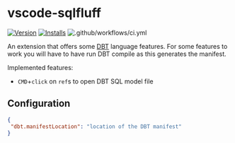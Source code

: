 # vscode-sqlfluff

[![Version](https://vsmarketplacebadge.apphb.com/version/dorzey.vscode-dbt-language.svg)](https://marketplace.visualstudio.com/items?itemName=dorzey.vscode-dbt-language) [![Installs](https://vsmarketplacebadge.apphb.com/installs-short/dorzey.vscode-dbt-language.svg)](https://marketplace.visualstudio.com/items?itemName=dorzey.vscode-dbt-language) ![.github/workflows/ci.yml](https://github.com/dorzey/vscode-dbt-language/workflows/.github/workflows/ci.yml/badge.svg)

An extension that offers some [DBT](https://www.getdbt.com/) language features. For some features to work you will have to have run DBT compile as this generates the manifest.

Implemented features:

- `CMD`+`click` on `ref`s to open DBT SQL model file

## Configuration

```json
{
 "dbt.manifestLocation": "location of the DBT manifest"
}
```